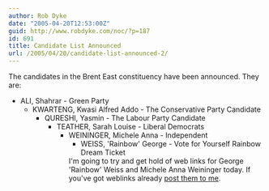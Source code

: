 ```yaml
---
author: Rob Dyke
date: "2005-04-20T12:53:00Z"
guid: http://www.robdyke.com/noc/?p=187
id: 691
title: Candidate List Announced
url: /2005/04/20/candidate-list-announced-2/
---
```

The candidates in the Brent East constituency have been announced. They are:

  * ALI, Shahrar - Green Party 
      * KWARTENG, Kwasi Alfred Addo - The Conservative Party Candidate 
          * QURESHI, Yasmin - The Labour Party Candidate 
              * TEATHER, Sarah Louise - Liberal Democrats 
                  * WEININGER, Michele Anna - Independent 
                      * WEISS, 'Rainbow' George - Vote for Yourself Rainbow Dream Ticket </ul> 
                        I'm going to try and get hold of web links for George 'Rainbow' Weiss and Michele Anna Weininger today. If you've got weblinks already [post them to me](mailto://brent_east@robdyke.com).